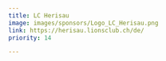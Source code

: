 ```yaml
---
title: LC Herisau
image: images/sponsors/Logo_LC_Herisau.png
link: https://herisau.lionsclub.ch/de/
priority: 14

---
```

